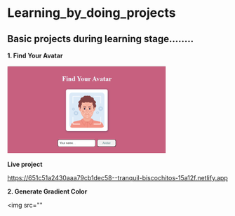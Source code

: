 # Learning_by_doing_projects
Basic projects during learning stage........
---
**1. Find Your Avatar**

 <img src="Screenshot 2023-10-03 231919.png" height="200px">
 
**Live project**<p>https://651c51a2430aaa79cb1dec58--tranquil-biscochitos-15a12f.netlify.app</p>



**2. Generate Gradient Color**

<img src=""
